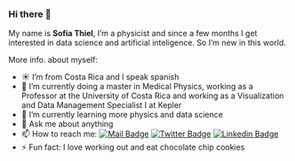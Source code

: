### Hi there 👋

My name is **Sofia Thiel**, I’m a physicist and since a few months I get interested in data science and artificial inteligence. 
So I’m new in this world.


More info. about myself:

- :sunny: I’m from Costa Rica and I speak spanish
- 🔭 I’m currently doing a master in Medical Physics, working as a Professor at the University of Costa Rica and working as a Visualization and Data Management Specialist I at Kepler 
- 🌱 I’m currently learning more physics and data science 
- 💬 Ask me about anything 
- 📫 How to reach me: 
[![Mail Badge](https://img.shields.io/badge/-sthielp-c0392b?style=flat&labelColor=c0392b&logo=gmail&logoColor=white)](mailto:sthielp@gmail.com)
[![Twitter Badge](https://img.shields.io/badge/-@SofiThiel-1ca0f1?style=flat&labelcolor=1ca0f1&logo=twitter&logoColor=white&link=https://twitter.com/SofiThiel)](https://twitter.com/SofiThiel)
[![Linkedin Badge](https://img.shields.io/badge/-SofiaThiel-0e76a8?style=flat&labelcolor=0e76a8&logo=linkedin&logoColor=white&link=https://www.linkedin.com/in/sof%C3%ADa-thiel-pizarro-939602206/)](https://www.linkedin.com/in/sof%C3%ADa-thiel-pizarro-939602206/)
- ⚡ Fun fact: I love working out and eat chocolate chip cookies


